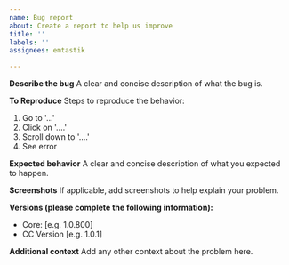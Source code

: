 ```yaml
---
name: Bug report
about: Create a report to help us improve
title: ''
labels: ''
assignees: emtastik

---
```


**Describe the bug**
A clear and concise description of what the bug is.

**To Reproduce**
Steps to reproduce the behavior:
1. Go to '...'
2. Click on '....'
3. Scroll down to '....'
4. See error

**Expected behavior**
A clear and concise description of what you expected to happen.

**Screenshots**
If applicable, add screenshots to help explain your problem.

**Versions (please complete the following information):**
 - Core: [e.g. 1.0.800]
 - CC Version [e.g. 1.0.1]

**Additional context**
Add any other context about the problem here.
